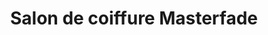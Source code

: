 ---
title: "Salon de coiffure Masterfade"
url: /montreal/salon-de-coiffure-masterfade/
shop: Friseur
---